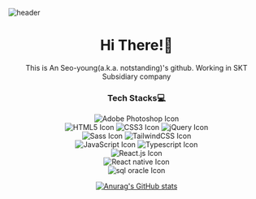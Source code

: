 ![header](https://capsule-render.vercel.app/api?type=waving&color=timeAuto&height=150&section=header&text=Welcome!&fontSize=90&animation=fadeIn)
<div align="center">

# Hi There!👋
This is An Seo-young(a.k.a. notstanding)'s github.
Working in SKT Subsidiary company

### Tech Stacks💻
  
![Adobe Photoshop Icon](https://img.shields.io/badge/Adobe_Photoshop-31A8FF?style=for-the-badge&logo=Adobe%20Photoshop&logoColor=white) <br>
![HTML5 Icon](https://img.shields.io/badge/HTML5-E34F26?style=for-the-badge&logo=HTML5&logoColor=white) ![CSS3 Icon](https://img.shields.io/badge/CSS3-1572B6?style=for-the-badge&logo=CSS3&logoColor=white) ![jQuery Icon](https://img.shields.io/badge/jQuery-0769AD?style=for-the-badge&logo=jQuery&logoColor=white) <br> ![Sass Icon](https://img.shields.io/badge/Sass-CC6699?style=for-the-badge&logo=sass&logoColor=white) ![TailwindCSS Icon](https://img.shields.io/badge/TailwindCSS-06B6D4?style=for-the-badge&logo=sass&logoColor=white) <br> 
![JavaScript Icon](https://img.shields.io/badge/JavaScript-F7DF1E?style=for-the-badge&logo=JavaScript&logoColor=black) ![Typescript Icon](https://img.shields.io/badge/TypeScript-3178C6?style=for-the-badge&logo=TypeScript&logoColor=white) <br>
![React.js Icon](https://img.shields.io/badge/React-61DAFB?style=for-the-badge&logo=React&logoColor=black) <br>
![React native Icon](https://img.shields.io/badge/React_Native-61DAFB?style=for-the-badge&logo=React&logoColor=black) <br>
![sql oracle Icon](https://img.shields.io/badge/oracle_sql-F80000?style=for-the-badge&logo=Oracle&logoColor=white)  <br>


[![Anurag's GitHub stats](https://github-readme-stats.vercel.app/api?username=asy047&theme=graywhite )](https://github.com/anuraghazra/github-readme-stats)

</div>
